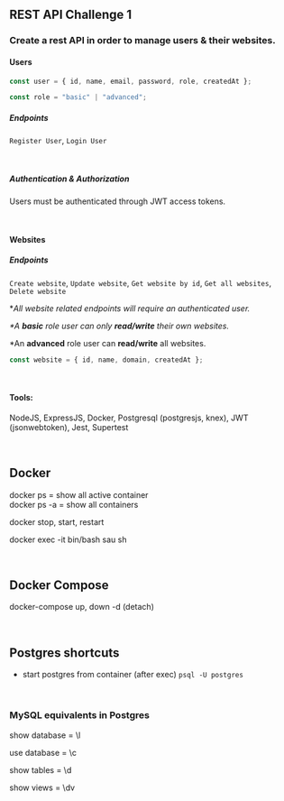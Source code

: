## REST API Challenge 1

### **Create a rest API in order to manage users & their websites.**

#### **Users**

```javascript
const user = { id, name, email, password, role, createdAt };

const role = "basic" | "advanced";
```

##### **Endpoints**

`Register User`, `Login User`

<br>

##### **Authentication & Authorization**

Users must be authenticated through JWT access tokens.

<br>

#### **Websites**

##### **Endpoints**

`Create website`, `Update website`, `Get website by id`, `Get all websites`, `Delete website`

\*_All website related endpoints will require an authenticated user._

_\*A **basic** role user can only **read/write** their own websites._

\*An **advanced** role user can **read/write** all websites.

```javascript
const website = { id, name, domain, createdAt };
```

<br>

#### **Tools:**

NodeJS, ExpressJS, Docker, Postgresql (postgresjs, knex), JWT (jsonwebtoken), Jest, Supertest

<br>

## **Docker**

docker ps = show all active container  
docker ps -a = show all containers

docker stop, start, restart

docker exec -it <containerId> bin/bash sau sh

<br>

## **Docker Compose**

docker-compose up, down -d (detach)

<br>

## **Postgres shortcuts**

- start postgres from container (after exec)
  `psql -U postgres`

<br>

### **MySQL equivalents in Postgres**

show database = \l

use database = \c

show tables = \d

show views = \dv

